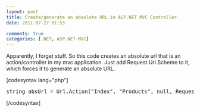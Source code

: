 ```yaml
---
layout: post
title: Create/generate an absolute URL in ASP.NET MVC Controller
date: 2011-07-27 01:53

comments: true
categories: [.NET, ASP.NET-MVC]
---
```

Apparently, I forget stuff. So this code creates an absolute url that is an action/controller in my mvc application. Just add Request.Url.Scheme to it, which forces it to generate an absolute URL.

[codesyntax lang="php"]
<pre>string absUrl = Url.Action("Index", "Products", null, Request.Url.Scheme);</pre>
[/codesyntax]
